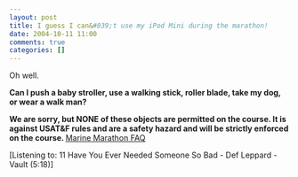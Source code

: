 ```yaml
---
layout: post
title: I guess I can&#039;t use my iPod Mini during the marathon!
date: 2004-10-11 11:00
comments: true
categories: []
---
```

Oh well.

<b>Can I push a baby stroller, use a walking stick, roller blade, take my dog, or wear a walk man?

We are sorry, but NONE of these objects are permitted on the course. It is against USAT&F rules and are a safety hazard and will be strictly enforced on the course. 
</b>
<a href="http://www.marinemarathon.com/thequestions.php">Marine Marathon FAQ</a>

<div class="media">[Listening to: 11 Have You Ever Needed Someone So Bad - Def Leppard - Vault (5:18)]</div>
